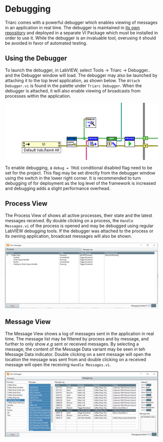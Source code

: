 # Debugging
Triarc comes with a powerful debugger which enables viewing of messages in an application in real time.
The debugger is maintained in [its own repository](https://github.com/Astemes/astemes-triarc-debugger) and deployed in a separate VI Package which must be installed in order to use it.
While the debugger is an invaluable tool, overusing it should be avoided in favor of automated testing.

## Using the Debugger

To launch the debugger, in LabVIEW, select Tools -> Triarc -> Debugger.. and the Debugger window will load.
The debugger may also be launched by attaching it to the top level application, as shown below.
The `Attach Debugger.vi` is found in the palette under `Triarc Debugger`.
When the debugger is attached, it will also enable viewing of broadcasts from processes within the application.

![attach_debugger](img/attach_debugger.png)

To enable debugging, a `debug = TRUE` conditional disabled flag need to be set for the project.
This flag may be set directly from the debugger window using the switch in the lower right corner.
It is recommended to turn debugging of for deployment as the log level of the framework is increased and debugging adds a slight performance overhead.

## Process View

The Process View of shows all active processes, their state and the latest messages received.
By double clicking on a process, the `Handle Messages.vi` of the process is opened and may be debugged using regular LabVIEW debugging tools.
If the debugger was attached to the process or its owning application, broadcast messages will also be shown.

![debugger_processes](img/debugger_processes.png)

## Message View

The Message View shows a log of messages sent in the application in real time.
The message list may be filtered by process and by message, and further to only show *e.g* sent or received messages.
By selecting a message, the content of the Message Data variant may be seen in teh Message Data indicator.
Double clicking on a sent message will open the location the message was sent from and double clicking on a received message will open the receiving `Handle Messages.vi`.

![debugger_messages](img/debugger_messages.png)

